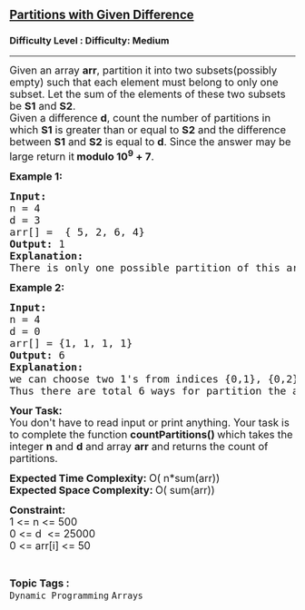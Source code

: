 <h2><a href="https://www.geeksforgeeks.org/problems/partitions-with-given-difference/1?page=13&sortBy=submissions">Partitions with Given Difference</a></h2><h3>Difficulty Level : Difficulty: Medium</h3><hr><div class="problems_problem_content__Xm_eO"><p><span style="font-size: 18px;">Given an array <strong>arr</strong>, partition it into two subsets(possibly empty) such that each element must belong to only one subset. Let the sum of the elements of these two subsets be <strong>S1</strong> and <strong>S2</strong>.&nbsp;<br></span><span style="font-size: 18px;">Given a difference <strong>d</strong>, count the number of partitions in which <strong>S1</strong> is greater than or equal to <strong>S2</strong> and the difference between <strong>S1</strong> and <strong>S2</strong> is equal to <strong>d</strong>. Since the answer may be large return it<strong> modulo 10<sup>9</sup>&nbsp;+ 7</strong>.</span></p>
<p><strong><span style="font-size: 18px;">Example 1:</span></strong></p>
<pre><span style="font-size: 18px;"><strong>Input:</strong>
n = 4<br>d = 3
arr[] =  { 5, 2, 6, 4}
<strong>Output: </strong>1
<strong>Explanation:
</strong>There is only one possible partition of this array. Partition : {6, 4}, {5, 2}. The subset difference between subset sum is: (6 + 4) - (5 + 2) = 3.</span></pre>
<p><strong><span style="font-size: 18px;">Example 2:</span></strong></p>
<pre><span style="font-size: 18px;"><strong>Input:
</strong>n = 4<br>d = 0 <br>arr[] = {1, 1, 1, 1} <br><strong>Output:</strong> 6 <br><strong>Explanation:</strong><br>we can choose two 1's from indices {0,1}, {0,2}, {0,3}, {1,2}, {1,3}, {2,3} and put them in S1 and remaning two 1's in S2.<br>Thus there are total 6 ways for partition the array arr. </span></pre>
<p><strong><span style="font-size: 18px;">Your Task:</span></strong><br><span style="font-size: 18px;">You don't have to read input or print anything. Your task is to complete the function&nbsp;<strong>countPartitions()&nbsp;</strong>which takes the integer&nbsp;<strong>n</strong>&nbsp;and <strong>d</strong> and array <strong>arr</strong> and returns the count of partitions.</span></p>
<p><span style="font-size: 18px;"><strong style="font-size: medium;"><span style="font-size: 18px;">Expected Time Complexity:&nbsp;</span></strong><span>O( n*sum(arr))</span><br style="font-size: medium;"><strong style="font-size: medium;"><span style="font-size: 18px;">Expected Space Complexity:&nbsp;</span></strong><span>O( sum(arr))</span></span></p>
<p><strong><span style="font-size: 18px;">Constraint:</span></strong><br><span style="font-size: 18px;">1 &lt;= n &lt;= 500<br>0 &lt;= d&nbsp; &lt;= 25000<br>0 &lt;= arr[i] &lt;= 50</span></p></div><br><p><span style=font-size:18px><strong>Topic Tags : </strong><br><code>Dynamic Programming</code>&nbsp;<code>Arrays</code>&nbsp;